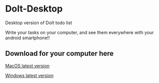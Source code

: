 # DoIt-Desktop
Desktop version of DoIt todo list

Write your tasks on your computer, and see them everywhere with your android smartphone!!

## Download for your computer here

[MacOS latest version](https://github.com/MigW03/DoIt-Desktop/releases/tag/v1.0.3-mac)

[Windows latest version](https://github.com/MigW03/DoIt-Desktop/releases/tag/v1.0.3-win)
